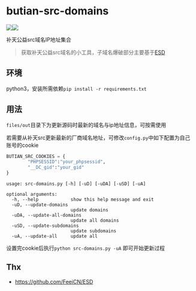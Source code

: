 # butian-src-domains
![](https://img.shields.io/badge/python-3-blue.svg)![](https://img.shields.io/badge/license-GPL--3.0-orange.svg)

补天公益src域名IP地址集合

>获取补天公益src域名的小工具，子域名爆破部分主要基于[ESD](https://github.com/FeeiCN/ESD)

## 环境

python3，安装所需依赖`pip install -r requirements.txt`

## 用法

`files/out`目录下为更新源码时最新的域名与ip地址信息，可按需使用

若需要从补天src更新最新的厂商域名地址，可修改`config.py`中如下配置为自己账号的cookie

```python
BUTIAN_SRC_COOKIES = {
        "PHPSESSID":"your_phpsessid",
        "__DC_gid":"your_gid"
}
```

```shell
usage: src-domains.py [-h] [-uD] [-uDA] [-uSD] [-uA]

optional arguments:
  -h, --help            show this help message and exit
  -uD, --update-domains
                        update domains
  -uDA, --update-all-domains
                        update all domains
  -uSD, --update-subdomains
                        update subdomains
  -uA, --update-all     update all
```

设置完cookie后执行`python src-domains.py -uA` 即可开始更新过程

## Thx

* https://github.com/FeeiCN/ESD